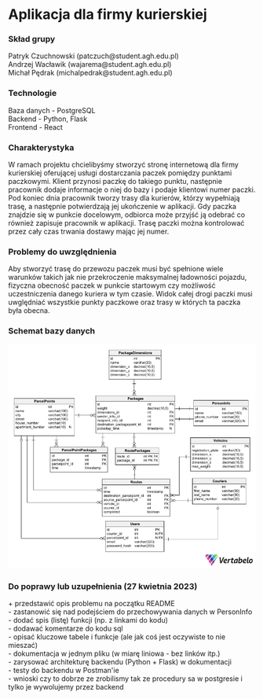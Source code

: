 <h1>Aplikacja dla firmy kurierskiej  <br /> </h1>

<h3>Skład grupy<br /> </h3>
Patryk Czuchnowski (patczuch@student.agh.edu.pl) <br />
Andrzej Wacławik (wajarema@student.agh.edu.pl) <br />
Michał Pędrak (michalpedrak@student.agh.edu.pl) <br />

<h3>Technologie<br /> </h3>
Baza danych - PostgreSQL <br />
Backend - Python, Flask  <br />
Frontend - React

<h3>Charakterystyka</h3>
W ramach projektu chcielibyśmy stworzyć stronę internetową dla firmy kurierskiej oferującej usługi dostarczania paczek pomiędzy punktami paczkowymi. Klient przynosi paczkę do takiego punktu, następnie pracownik dodaje informacje o niej do bazy i podaje klientowi numer paczki. Pod koniec dnia pracownik tworzy trasy dla kurierów, którzy wypełniają trasę, a następnie potwierdzają jej ukończenie w aplikacji. Gdy paczka znajdzie się w punkcie docelowym, odbiorca może przyjść ją odebrać co również zapisuje pracownik w aplikacji. Trasę paczki można kontrolować przez cały czas trwania dostawy mając jej numer.

<h3>Problemy do uwzględnienia</h3>
Aby stworzyć trasę do przewozu paczek musi być spełnione wiele warunków takich jak nie przekroczenie maksymalnej ładowności pojazdu, fizyczna obecność paczek w punkcie startowym czy możliwość uczestniczenia danego kuriera w tym czasie. Widok całej drogi paczki musi uwględniać wszystkie punkty paczkowe oraz trasy w których ta paczka była obecna.

<h3>Schemat bazy danych</h3>

<img src="schemat.png" alt="Schemat">

<h3>Do poprawy lub uzupełnienia (27 kwietnia 2023)<br /> </h3>
+ przedstawić opis problemu na początku README<br />
- zastanowić się nad podejściem do przechowywania danych w PersonInfo<br />
- dodać spis (listę) funkcji (np. z linkami do kodu)<br />
- dodawać komentarze do kodu sql<br />
- opisać kluczowe tabele i funkcje (ale jak coś jest oczywiste to nie mieszać)<br />
- dokumentacja w jednym pliku (w miarę liniowa - bez linków itp.)<br />
- zarysować architekturę backendu (Python + Flask) w dokumentacji<br />
- testy do backendu w Postman'ie<br />
- wnioski czy to dobrze ze zrobilismy tak ze procedury sa w postgresie i tylko je wywolujemy przez backend
